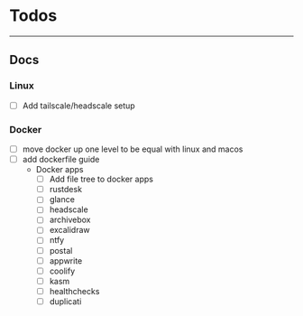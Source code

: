 # Todos

---

## Docs

### Linux

- [ ] Add tailscale/headscale setup

### Docker

- [ ] move docker up one level to be equal with linux and macos
- [ ] add dockerfile guide
  - Docker apps
    - [ ] Add file tree to docker apps
    - [ ] rustdesk
    - [ ] glance
    - [ ] headscale
    - [ ] archivebox
    - [ ] excalidraw
    - [ ] ntfy
    - [ ] postal
    - [ ] appwrite
    - [ ] coolify
    - [ ] kasm
    - [ ] healthchecks
    - [ ] duplicati
